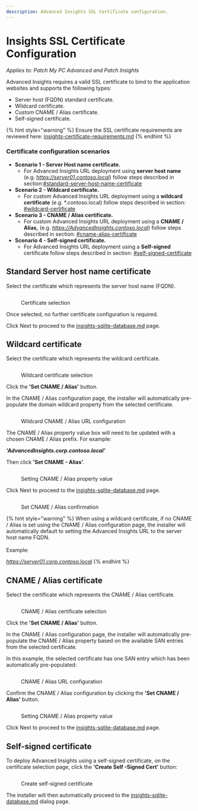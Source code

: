 ```yaml
---
description: Advanced Insights SSL Certificate configuration.
---
```


# Insights SSL Certificate Configuration

_Applies to: Patch My PC Advanced and Patch Insights_

Advanced Insights requires a valid SSL certificate to bind to the application websites and supports the following types:

* Server host (FQDN) standard certificate.
* Wildcard certificate.
* Custom CNAME / Alias certificate.
* Self-signed certificate.

{% hint style="warning" %}
Ensure the SSL certificate requirements are reviewed here: [insights-certificate-requirements.md](../advanced-and-patch-insights-requirements-and-prerequisites/insights-certificate-requirements.md "mention")
{% endhint %}

### Certificate configuration scenarios

* **Scenario 1 - Server Host name certificate.**
  * For Advanced Insights URL deployment using **server host name** (e.g. _https://server01.contoso.local_) follow steps described in section:[#standard-server-host-name-certificate](insights-ssl-certificate-configuration.md#standard-server-host-name-certificate "mention")
* **Scenario 2 - Wildcard certificate.**
  * For custom Advanced Insights URL deployment using a **wildcard certificate** (e.g. \*.contoso.local) follow steps described in section: [#wildcard-certificate](insights-ssl-certificate-configuration.md#wildcard-certificate "mention")
* **Scenario 3 - CNAME / Alias certificate.**
  * For custom Advanced Insights URL deployment using a **CNAME / Alias,** (e.g. _https://AdvancedInsights.contoso.local_) follow steps described in section: [#cname-alias-certificate](insights-ssl-certificate-configuration.md#cname-alias-certificate "mention")
* **Scenario 4 - Self-signed certificate.**
  * For Advanced Insights URL deployment using a **Self-signed** certificate follow steps described in section: [#self-signed-certificate](insights-ssl-certificate-configuration.md#self-signed-certificate "mention")



## Standard Server host name certificate

Select the certificate which represents the server host name (FQDN).

<figure><img src="../../_images/gitbook/image (1297).png" alt=""><figcaption><p>Certificate selection</p></figcaption></figure>

Once selected, no further certificate configuration is required.

Click Next to proceed to the [insights-sqlite-database.md](insights-sqlite-database.md "mention") page.

## Wildcard certificate

Select the certificate which represents the wildcard certificate.

<figure><img src="../../_images/gitbook/image (1298).png" alt=""><figcaption><p>Wildcard certificate selection</p></figcaption></figure>

Click the **'Set CNAME / Alias'** button.

In the CNAME / Alias configuration page, the installer will automatically pre-populate the domain wildcard property from the selected certificate.

<figure><img src="../../_images/gitbook/image (1300).png" alt=""><figcaption><p>Wildcard CNAME / Alias URL configuration</p></figcaption></figure>

The CNAME / Alias property value box will need to be updated with a chosen CNAME / Alias prefix. For example:

_**'AdvancedInsights.corp.contoso.local'**_

Then click **'Set CNAME - Alias'**.

<figure><img src="../../_images/gitbook/image (1302).png" alt=""><figcaption><p>Setting CNAME / Alias property value</p></figcaption></figure>

Click Next to proceed to the [insights-sqlite-database.md](insights-sqlite-database.md "mention") page.

<figure><img src="../../_images/gitbook/image (1303).png" alt=""><figcaption><p>Set CNAME / Alias confirmation</p></figcaption></figure>

{% hint style="warning" %}
When using a wildcard certificate, if no CNAME / Alias is set using the CNAME / Alias configuration page, the installer will automatically default to setting the Advanced Insights URL to the server host name FQDN.\
\
Example:&#x20;

_https://server01.corp.contoso.local_
{% endhint %}

## CNAME / Alias certificate

Select the certificate which represents the CNAME / Alias certificate.

<figure><img src="../../_images/gitbook/image (1299).png" alt=""><figcaption><p>CNAME / Alias certificate selection</p></figcaption></figure>

Click the **'Set CNAME / Alias'** button.

In the CNAME / Alias configuration page, the installer will automatically pre-populate the CNAME / Alias property based on the available SAN entries from the selected certificate.

In this example, the selected certificate has one SAN entry which has been automatically pre-populated:

<figure><img src="../../_images/gitbook/image (1304).png" alt=""><figcaption><p>CNAME / Alias URL configuration</p></figcaption></figure>

Confirm the CNAME / Alias configuration by clicking the **'Set CNAME / Alias'** button.

<figure><img src="../../_images/gitbook/image (1305).png" alt=""><figcaption><p>Setting CNAME / Alias property value</p></figcaption></figure>

Click Next to proceed to the [insights-sqlite-database.md](insights-sqlite-database.md "mention") page.

## Self-signed certificate

To deploy Advanced Insights using a self-signed certificate, on the certificate selection page, click the **'Create Self -Signed Cert'** button:

<figure><img src="../../_images/gitbook/image (1022).png" alt=""><figcaption><p>Create self-signed certificate</p></figcaption></figure>

The installer will then automatically proceed to the [insights-sqlite-database.md](insights-sqlite-database.md "mention") dialog page.
